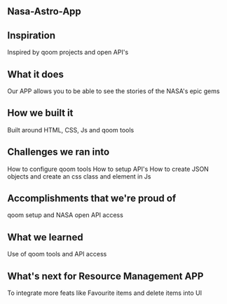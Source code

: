 ## Nasa-Astro-App

## Inspiration
Inspired by qoom projects and open API's

## What it does
Our APP allows you to be able to see the stories of the NASA's epic gems

## How we built it
Built around HTML, CSS, Js and qoom tools

## Challenges we ran into
How to configure qoom tools
How to setup API's
How to create JSON objects and create an css class and element in Js

## Accomplishments that we're proud of
qoom setup and NASA open API access

## What we learned
Use of qoom tools and API access

## What's next for Resource Management APP
To integrate more feats like Favourite items and delete items into UI
